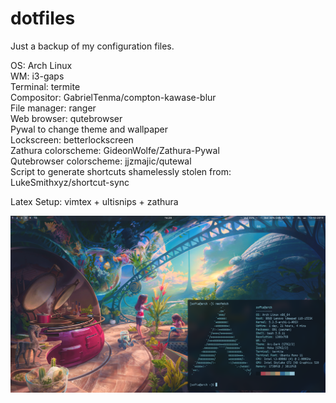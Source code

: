 # dotfiles

Just a backup of my configuration files.

OS: Arch Linux\
WM: i3-gaps\
Terminal: termite\
Compositor: GabrielTenma/compton-kawase-blur\
File manager: ranger\
Web browser: qutebrowser\
Pywal to change theme and wallpaper\
Lockscreen: betterlockscreen\
Zathura colorscheme: GideonWolfe/Zathura-Pywal\
Qutebrowser colorscheme: jjzmajic/qutewal\
Script to generate shortcuts shamelessly stolen from: LukeSmithxyz/shortcut-sync

Latex Setup: vimtex + ultisnips + zathura

![Alt text](Pictures/Screenshots/2019-10-13T16:28:43+03:00.png?raw=true "Screenshot")
